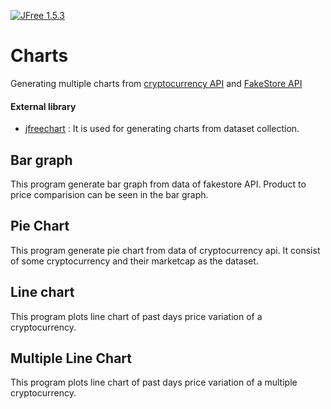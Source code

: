 [![JFree 1.5.3](https://img.shields.io/badge/jfree-1.5.3-green.svg)](https://search.maven.org/artifact/org.jfree/jfreechart/1.5.3/jar) 


# Charts
Generating multiple charts from [cryptocurrency API](https://www.coingecko.com/en/api/documentation) and [FakeStore API](https://fakestoreapi.com/docs)
#### External library
- [jfreechart](https://github.com/jfree/jfreechart) : It is used for generating charts from dataset collection.


## Bar graph
This program generate bar graph from data of fakestore API. Product to price comparision can be seen in the bar graph.

## Pie Chart
This program generate pie chart from data of cryptocurrency api. It consist of some cryptocurrency and their marketcap as the dataset.

## Line chart
This program plots line chart of past days price variation of a cryptocurrency.

## Multiple Line Chart
This program plots line chart of past days price variation of a multiple cryptocurrency.
